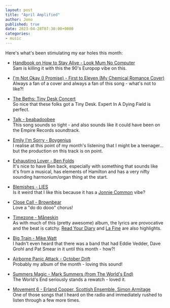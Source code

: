 ```yaml
---
layout: post
title: "April Amplified"
author: Jono
published: true
date: 2023-04-28T07:30:00+0000
categories:
- music
---
```

Here's what's been stimulating my ear holes this month:

* [Handbook on How to Stay Alive - Look Mum No Computer](https://www.youtube.com/watch?v=ZfITMAK4lnk)\
	 Sam is killing it with this the 90's Europop vibe on this. 

* [I'm Not Okay (I Promise) - First to Eleven (My Chemical Romance Cover)](https://www.youtube.com/watch?v=-n2deJ8d_9E)\
	 Always a fan of a cover and always a fan of this song - what's not to like?!

* [The Beths: Tiny Desk Concert](https://www.youtube.com/watch?v=vt0J3IEYkIg)\
	 So nice that these folks got a Tiny Desk. Expert In A Dying Field is perfect. 

* [Talk - beabadoobee](https://www.youtube.com/watch?v=zR_XDlBHEik)\
	 This song sounds so tight - and also sounds like it could have been on the Empire Records soundtrack. 

* [Emily I'm Sorry - Boygenius](https://www.youtube.com/watch?v=0utmCIxfHgc)\
	 I realise at this point of my month's listening that I might be a teenager... but the production on this track is on point.

* [Exhausting Lover - Ben Folds](https://www.youtube.com/watch?v=t6JA-4YgoCw)\
	 It's nice to have Ben back, especially with something that sounds like it's from a musical, has elements of Hamilton and has a very nifty sounding harmonium/organ thing at the start.

* [Blemishes - LIES](https://www.youtube.com/watch?v=-3szgLmEvWw)\
	 Is it weird that I like this because it has a [Jonnie Common](https://www.youtube.com/watch?v=T0EwFAx39zM) vibe?

* [Close Call - Brownbear](https://www.youtube.com/watch?v=xCYmZeXf5kU)\
	 Love a "do do dooo" chorus!

* [Timezone - Måneskin](https://www.youtube.com/watch?v=JlOZR5OwS-8)\
	 As with much of this (pretty awesome) album, the lyrics are provocative and the beat is catchy. [Read Your Diary](https://www.youtube.com/watch?v=1eGycga48ng) and [La Fine](https://www.youtube.com/watch?v=c2EMoyn83AM) are also highlights.

* [Big Train - Mike Watt](https://www.youtube.com/watch?v=4cfQaQO-YD4)\
	 I hadn't even heard that there was a band that had Eddie Vedder, Dave Grohl and Pat Smear in it until this month - how?!

* [Airborne Panic Attack - October Drift](https://www.youtube.com/watch?v=7ENPucWgvVU)\
	 Probably my album of the month - loving this sound!

* [Summers Magic - Mark Summers (from The World's End)](https://www.youtube.com/watch?v=giwmGn-vnbQ)\
	 The World's End seriously stands a rewatch - loved it. 

* [Movement 6 - Erland Cooper, Scottish Ensemble, Simon Armitage](https://www.youtube.com/watch?v=Y1FYuR14yqo)\
	 One of those songs that I heard on the radio and immediately rushed to listen through a few more times.
